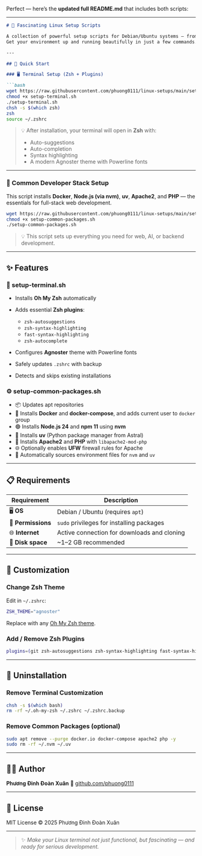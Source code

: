 Perfect — here’s the **updated full README.md** that includes both scripts:

---

````markdown
# 🧠 Fascinating Linux Setup Scripts

A collection of powerful setup scripts for Debian/Ubuntu systems — from **terminal customization** to **developer stack installation** — all in one place.  
Get your environment up and running beautifully in just a few commands.

---

## 🚀 Quick Start

### 🖥️ Terminal Setup (Zsh + Plugins)

```bash
wget https://raw.githubusercontent.com/phuong0111/linux-setups/main/setup-terminal.sh
chmod +x setup-terminal.sh
./setup-terminal.sh
chsh -s $(which zsh)
zsh
source ~/.zshrc
````

> 💡 After installation, your terminal will open in **Zsh** with:
>
> * Auto-suggestions
> * Auto-completion
> * Syntax highlighting
> * A modern Agnoster theme with Powerline fonts

---

### 🧰 Common Developer Stack Setup

This script installs **Docker**, **Node.js (via nvm)**, **uv**, **Apache2**, and **PHP** — the essentials for full-stack web development.

```bash
wget https://raw.githubusercontent.com/phuong0111/linux-setups/main/setup-common-packages.sh
chmod +x setup-common-packages.sh
./setup-common-packages.sh
```

> 💡 This script sets up everything you need for web, AI, or backend development.

---

## ✨ Features

### 🧩 setup-terminal.sh

* Installs **Oh My Zsh** automatically
* Adds essential **Zsh plugins**:

  * `zsh-autosuggestions`
  * `zsh-syntax-highlighting`
  * `fast-syntax-highlighting`
  * `zsh-autocomplete`
* Configures **Agnoster** theme with Powerline fonts
* Safely updates `.zshrc` with backup
* Detects and skips existing installations

### ⚙️ setup-common-packages.sh

* 📦 Updates apt repositories
* 🐳 Installs **Docker** and **docker-compose**, and adds current user to `docker` group
* 🟢 Installs **Node.js 24** and **npm 11** using **nvm**
* 🐍 Installs **uv** (Python package manager from Astral)
* 🧱 Installs **Apache2** and **PHP** with `libapache2-mod-php`
* 🌐 Optionally enables **UFW** firewall rules for Apache
* 🧩 Automatically sources environment files for `nvm` and `uv`

---

## 📋 Requirements

| Requirement        | Description                                 |
| ------------------ | ------------------------------------------- |
| 🖥️ **OS**         | Debian / Ubuntu (requires `apt`)            |
| 🔑 **Permissions** | `sudo` privileges for installing packages   |
| 🌐 **Internet**    | Active connection for downloads and cloning |
| 💾 **Disk space**  | ~1–2 GB recommended                         |

---

## 🧭 Customization

### Change Zsh Theme

Edit in `~/.zshrc`:

```bash
ZSH_THEME="agnoster"
```

Replace with any [Oh My Zsh theme](https://github.com/ohmyzsh/ohmyzsh/wiki/Themes).

### Add / Remove Zsh Plugins

```bash
plugins=(git zsh-autosuggestions zsh-syntax-highlighting fast-syntax-highlighting zsh-autocomplete)
```

---

## 🧼 Uninstallation

### Remove Terminal Customization

```bash
chsh -s $(which bash)
rm -rf ~/.oh-my-zsh ~/.zshrc ~/.zshrc.backup
```

### Remove Common Packages (optional)

```bash
sudo apt remove --purge docker.io docker-compose apache2 php -y
sudo rm -rf ~/.nvm ~/.uv
```

---

## 🧑‍💻 Author

**Phương Đinh Đoàn Xuân**
🔗 [github.com/phuong0111](https://github.com/phuong0111)

---

## 📜 License

MIT License © 2025 Phương Đinh Đoàn Xuân

---

> ✨ *Make your Linux terminal not just functional, but fascinating — and ready for serious development.*

